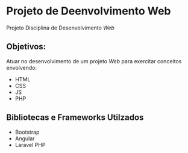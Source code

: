 # Projeto de Deenvolvimento Web

Projeto Disciplina de Desenvolvimento *Web*

## Objetivos:

Atuar no desenvolvimento de um projeto *Web* para exercitar conceitos envolvendo:
- HTML
- CSS
- JS
- PHP

## Bibliotecas e Frameworks Utilzados

- Bootstrap
- Angular
- Laravel PHP
